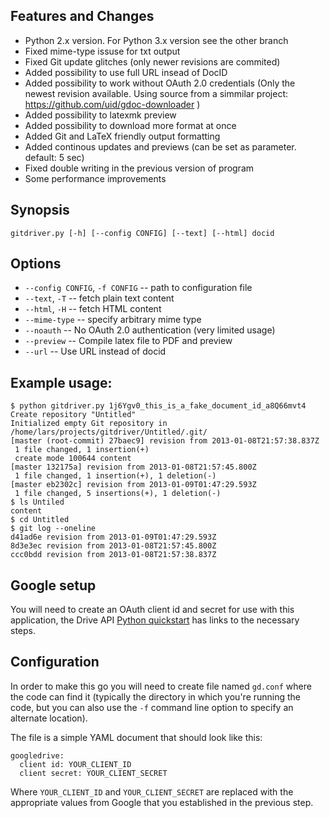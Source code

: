 ## Features and Changes

- Python 2.x version. For Python 3.x version see the other branch
- Fixed mime-type issuse for txt output
- Fixed Git update glitches (only newer revisions are commited)
- Added possibility to use full URL insead of DocID
- Added possibility to work without OAuth 2.0 credentials (Only the newest revision available. Using source from a simmilar project: https://github.com/uid/gdoc-downloader )
- Added possibility to latexmk preview
- Added possibility to download more format at once 
- Added Git and LaTeX friendly output formatting
- Added continous updates and previews (can be set as parameter. default: 5 sec)
- Fixed double writing in the previous version of program
- Some performance improvements

## Synopsis

    gitdriver.py [-h] [--config CONFIG] [--text] [--html] docid

## Options

- `--config CONFIG`, `-f CONFIG` -- path to configuration file
- `--text`, `-T` -- fetch plain text content
- `--html`, `-H` -- fetch HTML content
- `--mime-type` -- specify arbitrary mime type
- `--noauth` -- No OAuth 2.0 authentication (very limited usage)
- `--preview` -- Compile latex file to PDF and preview
- `--url` -- Use URL instead of docid


## Example usage:

    $ python gitdriver.py 1j6Ygv0_this_is_a_fake_document_id_a8Q66mvt4
    Create repository "Untitled"
    Initialized empty Git repository in /home/lars/projects/gitdriver/Untitled/.git/
    [master (root-commit) 27baec9] revision from 2013-01-08T21:57:38.837Z
     1 file changed, 1 insertion(+)
     create mode 100644 content
    [master 132175a] revision from 2013-01-08T21:57:45.800Z
     1 file changed, 1 insertion(+), 1 deletion(-)
    [master eb2302c] revision from 2013-01-09T01:47:29.593Z
     1 file changed, 5 insertions(+), 1 deletion(-)
    $ ls Untiled
    content
    $ cd Untitled
    $ git log --oneline
    d41ad6e revision from 2013-01-09T01:47:29.593Z
    8d3e3ec revision from 2013-01-08T21:57:45.800Z
    ccc0bdd revision from 2013-01-08T21:57:38.837Z

## Google setup

You will need to create an OAuth client id and secret for use with
this application, the Drive API [Python quickstart][] has links to the
necessary steps.

[python quickstart]: https://developers.google.com/drive/quickstart-python#step_1_enable_the_drive_api

## Configuration

In order to make this go you will need to create file named `gd.conf`
where the code can find it (typically the directory in which you're
running the code, but you can also use the `-f` command line option to
specify an alternate location).

The file is a simple YAML document that should look like this:

    googledrive:
      client id: YOUR_CLIENT_ID
      client secret: YOUR_CLIENT_SECRET

Where `YOUR_CLIENT_ID` and `YOUR_CLIENT_SECRET` are replaced with the
appropriate values from Google that you established in the previous
step.
